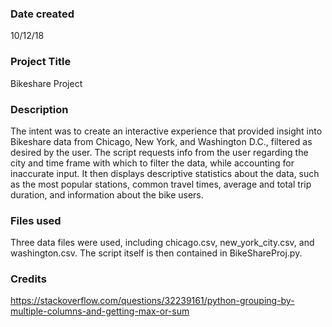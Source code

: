 ### Date created
10/12/18


### Project Title
Bikeshare Project


### Description

The intent was to create an interactive experience that provided insight into Bikeshare data from Chicago, New York, and Washington D.C., filtered as desired by the user. The script requests info from the user regarding the city and time frame with which to filter the data, while accounting for inaccurate input. It then displays descriptive statistics about the data, such as the most popular stations, common travel times, average and total trip duration, and information about the bike users.

### Files used

Three data files were used, including chicago.csv, new_york_city.csv, and washington.csv. The script itself is then contained in BikeShareProj.py.

### Credits

https://stackoverflow.com/questions/32239161/python-grouping-by-multiple-columns-and-getting-max-or-sum
